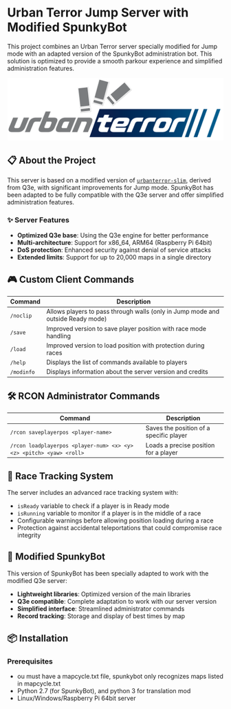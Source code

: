 # Urban Terror Jump Server with Modified SpunkyBot

This project combines an Urban Terror server specially modified for Jump mode with an adapted version of the SpunkyBot administration bot. This solution is optimized to provide a smooth parkour experience and simplified administration features.

![Urban Terror Jump](pngegg.png)

## 📋 About the Project

This server is based on a modified version of [`urbanterror-slim`](urbanterror-slim-sysmyks), derived from Q3e, with significant improvements for Jump mode. SpunkyBot has been adapted to be fully compatible with the Q3e server and offer simplified administration features.

### ✨ Server Features

- **Optimized Q3e base**: Using the Q3e engine for better performance
- **Multi-architecture**: Support for x86_64, ARM64 (Raspberry Pi 64bit)
- **DoS protection**: Enhanced security against denial of service attacks
- **Extended limits**: Support for up to 20,000 maps in a single directory

## 🎮 Custom Client Commands

| Command | Description |
|----------|-------------|
| `/noclip` | Allows players to pass through walls (only in Jump mode and outside Ready mode) |
| `/save` | Improved version to save player position with race mode handling |
| `/load` | Improved version to load position with protection during races |
| `/help` | Displays the list of commands available to players |
| `/modinfo` | Displays information about the server version and credits |

## 🛠️ RCON Administrator Commands

| Command | Description |
|----------|-------------|
| `/rcon saveplayerpos <player-name>` | Saves the position of a specific player |
| `/rcon loadplayerpos <player-num> <x> <y> <z> <pitch> <yaw> <roll>` | Loads a precise position for a player |

## 🏃 Race Tracking System

The server includes an advanced race tracking system with:
- `isReady` variable to check if a player is in Ready mode
- `isRunning` variable to monitor if a player is in the middle of a race
- Configurable warnings before allowing position loading during a race
- Protection against accidental teleportations that could compromise race integrity

## 🤖 Modified SpunkyBot

This version of SpunkyBot has been specially adapted to work with the modified Q3e server:

- **Lightweight libraries**: Optimized version of the main libraries
- **Q3e compatible**: Complete adaptation to work with our server version
- **Simplified interface**: Streamlined administrator commands
- **Record tracking**: Storage and display of best times by map

## 📦 Installation

### Prerequisites

- ou must have a mapcycle.txt file, spunkybot only recognizes maps listed in mapcycle.txt
- Python 2.7 (for SpunkyBot), and python 3 for translation mod
- Linux/Windows/Raspberry Pi 64bit server

